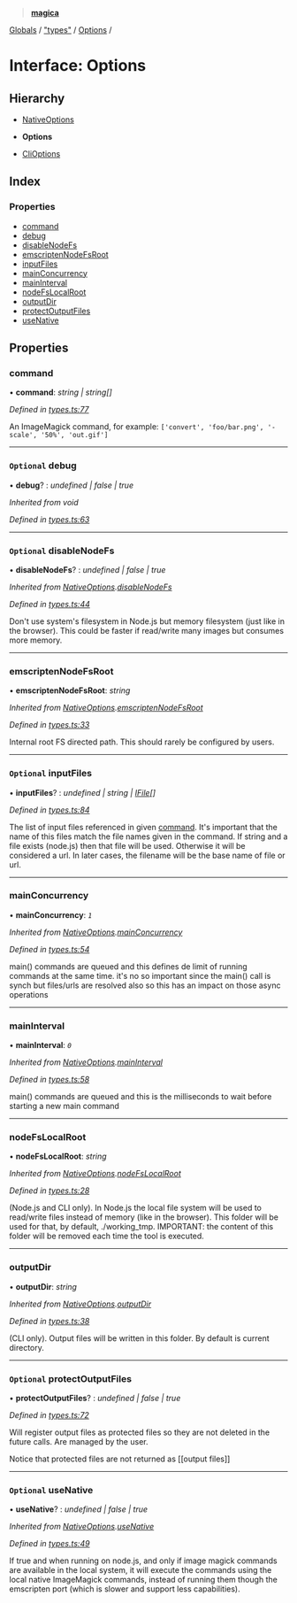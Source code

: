 > **[magica](../README.md)**

[Globals](../README.md) / ["types"](../modules/_types_.md) / [Options](_types_.options.md) /

# Interface: Options

## Hierarchy

  * [NativeOptions](_types_.nativeoptions.md)

  * **Options**

  * [CliOptions](_types_.clioptions.md)

## Index

### Properties

* [command](_types_.options.md#command)
* [debug](_types_.options.md#optional-debug)
* [disableNodeFs](_types_.options.md#optional-disablenodefs)
* [emscriptenNodeFsRoot](_types_.options.md#emscriptennodefsroot)
* [inputFiles](_types_.options.md#optional-inputfiles)
* [mainConcurrency](_types_.options.md#mainconcurrency)
* [mainInterval](_types_.options.md#maininterval)
* [nodeFsLocalRoot](_types_.options.md#nodefslocalroot)
* [outputDir](_types_.options.md#outputdir)
* [protectOutputFiles](_types_.options.md#optional-protectoutputfiles)
* [useNative](_types_.options.md#optional-usenative)

## Properties

###  command

• **command**: *string | string[]*

*Defined in [types.ts:77](https://github.com/cancerberoSgx/magica/blob/1131304/src/types.ts#L77)*

An ImageMagick command, for example: `['convert', 'foo/bar.png', '-scale', '50%', 'out.gif']`

___

### `Optional` debug

• **debug**? : *undefined | false | true*

*Inherited from void*

*Defined in [types.ts:63](https://github.com/cancerberoSgx/magica/blob/1131304/src/types.ts#L63)*

___

### `Optional` disableNodeFs

• **disableNodeFs**? : *undefined | false | true*

*Inherited from [NativeOptions](_types_.nativeoptions.md).[disableNodeFs](_types_.nativeoptions.md#optional-disablenodefs)*

*Defined in [types.ts:44](https://github.com/cancerberoSgx/magica/blob/1131304/src/types.ts#L44)*

Don't use system's filesystem in Node.js but memory filesystem (just like in the browser). This could be
faster if read/write many images but consumes more memory.

___

###  emscriptenNodeFsRoot

• **emscriptenNodeFsRoot**: *string*

*Inherited from [NativeOptions](_types_.nativeoptions.md).[emscriptenNodeFsRoot](_types_.nativeoptions.md#emscriptennodefsroot)*

*Defined in [types.ts:33](https://github.com/cancerberoSgx/magica/blob/1131304/src/types.ts#L33)*

Internal root FS directed path. This should rarely be configured by users.

___

### `Optional` inputFiles

• **inputFiles**? : *undefined | string | [IFile](_types_.ifile.md)[]*

*Defined in [types.ts:84](https://github.com/cancerberoSgx/magica/blob/1131304/src/types.ts#L84)*

The list of input files referenced in given [command](_types_.options.md#command). It's important that the name of this files match
the file names given in the command. If string and a file exists (node.js) then that file will be used.
Otherwise it will be considered a url. In later cases, the filename will be the base name of file or url.

___

###  mainConcurrency

• **mainConcurrency**: *`1`*

*Inherited from [NativeOptions](_types_.nativeoptions.md).[mainConcurrency](_types_.nativeoptions.md#mainconcurrency)*

*Defined in [types.ts:54](https://github.com/cancerberoSgx/magica/blob/1131304/src/types.ts#L54)*

main() commands are queued and this defines de limit of running commands at the same time. it's no so important since the main() call is synch but files/urls are resolved also so this has an impact on those async operations

___

###  mainInterval

• **mainInterval**: *`0`*

*Inherited from [NativeOptions](_types_.nativeoptions.md).[mainInterval](_types_.nativeoptions.md#maininterval)*

*Defined in [types.ts:58](https://github.com/cancerberoSgx/magica/blob/1131304/src/types.ts#L58)*

main() commands are queued and this is the milliseconds to wait before starting a new main command

___

###  nodeFsLocalRoot

• **nodeFsLocalRoot**: *string*

*Inherited from [NativeOptions](_types_.nativeoptions.md).[nodeFsLocalRoot](_types_.nativeoptions.md#nodefslocalroot)*

*Defined in [types.ts:28](https://github.com/cancerberoSgx/magica/blob/1131304/src/types.ts#L28)*

(Node.js and CLI only). In Node.js the local file system will be used to read/write files instead of
memory (like in the browser). This folder will be used for that, by default, ./working_tmp. IMPORTANT:
the content of this folder will be removed each time the tool is executed.

___

###  outputDir

• **outputDir**: *string*

*Inherited from [NativeOptions](_types_.nativeoptions.md).[outputDir](_types_.nativeoptions.md#outputdir)*

*Defined in [types.ts:38](https://github.com/cancerberoSgx/magica/blob/1131304/src/types.ts#L38)*

(CLI only). Output files will be written in this folder. By default is current directory.

___

### `Optional` protectOutputFiles

• **protectOutputFiles**? : *undefined | false | true*

*Defined in [types.ts:72](https://github.com/cancerberoSgx/magica/blob/1131304/src/types.ts#L72)*

Will register output files as protected files so they are not deleted in the future calls. Are managed by the user.

Notice that protected files are not returned as [[output files]]

___

### `Optional` useNative

• **useNative**? : *undefined | false | true*

*Inherited from [NativeOptions](_types_.nativeoptions.md).[useNative](_types_.nativeoptions.md#optional-usenative)*

*Defined in [types.ts:49](https://github.com/cancerberoSgx/magica/blob/1131304/src/types.ts#L49)*

If true and when running on node.js, and only if image magick commands are available in the local system, it will execute the commands using the local native ImageMagick commands, instead of running them though the emscripten port (which is slower and support less capabilities).